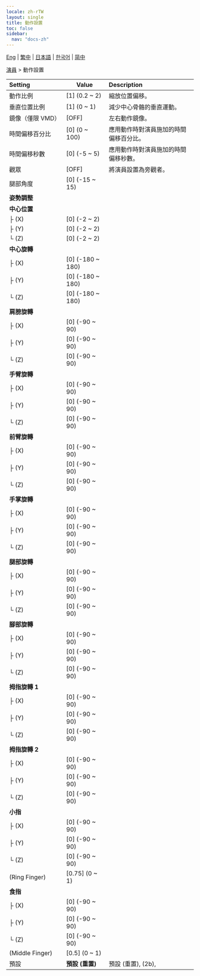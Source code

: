 ```yaml
---
locale: zh-rTW
layout: single
title: 動作設置
toc: false
sidebar:
  nav: "docs-zh"
---
```

[Eng](/dancexr/menu/2025.4/actor/actor_motion) | [繁中](/tw/dancexr/menu/2025.4/actor/actor_motion) | [日本語](/jp/dancexr/menu/2025.4/actor/actor_motion) | [한국어](/kr/dancexr/menu/2025.4/actor/actor_motion) | [简中](/zh/dancexr/menu/2025.4/actor/actor_motion)

[演員](../menu#演員) > 動作設置



| Setting | Value | Description |
| :--- | --- | :--- |
|<nobr>動作比例</nobr>| [1] (0.2 ~ 2) | 縮放位置偏移。
|<nobr>垂直位置比例</nobr>| [1] (0 ~ 1) | 減少中心骨骼的垂直運動。
|<nobr>鏡像（僅限 VMD）</nobr>| [OFF] | 左右動作鏡像。
|<nobr>時間偏移百分比</nobr>| [0] (0 ~ 100) | 應用動作時對演員施加的時間偏移百分比。
|<nobr>時間偏移秒數</nobr>| [0] (-5 ~ 5) | 應用動作時對演員施加的時間偏移秒數。
|<nobr>觀眾</nobr>| [OFF] | 將演員設置為旁觀者。
|<nobr>腿部角度</nobr>| [0] (-15 ~ 15) | 
|<nobr><b>姿勢調整</b></nobr>|| 
|<nobr><b>中心位置</b></nobr>| | 
|<nobr>├&nbsp;(X)</nobr>| [0] (-2 ~ 2) | 
|<nobr>├&nbsp;(Y)</nobr>| [0] (-2 ~ 2) | 
|<nobr>└&nbsp;(Z)</nobr>| [0] (-2 ~ 2) | 
|<nobr><b>中心旋轉</b></nobr>| | 
|<nobr>├&nbsp;(X)</nobr>| [0] (-180 ~ 180) | 
|<nobr>├&nbsp;(Y)</nobr>| [0] (-180 ~ 180) | 
|<nobr>└&nbsp;(Z)</nobr>| [0] (-180 ~ 180) | 
|<nobr><b>肩膀旋轉</b></nobr>| | 
|<nobr>├&nbsp;(X)</nobr>| [0] (-90 ~ 90) | 
|<nobr>├&nbsp;(Y)</nobr>| [0] (-90 ~ 90) | 
|<nobr>└&nbsp;(Z)</nobr>| [0] (-90 ~ 90) | 
|<nobr><b>手臂旋轉</b></nobr>| | 
|<nobr>├&nbsp;(X)</nobr>| [0] (-90 ~ 90) | 
|<nobr>├&nbsp;(Y)</nobr>| [0] (-90 ~ 90) | 
|<nobr>└&nbsp;(Z)</nobr>| [0] (-90 ~ 90) | 
|<nobr><b>前臂旋轉</b></nobr>| | 
|<nobr>├&nbsp;(X)</nobr>| [0] (-90 ~ 90) | 
|<nobr>├&nbsp;(Y)</nobr>| [0] (-90 ~ 90) | 
|<nobr>└&nbsp;(Z)</nobr>| [0] (-90 ~ 90) | 
|<nobr><b>手掌旋轉</b></nobr>| | 
|<nobr>├&nbsp;(X)</nobr>| [0] (-90 ~ 90) | 
|<nobr>├&nbsp;(Y)</nobr>| [0] (-90 ~ 90) | 
|<nobr>└&nbsp;(Z)</nobr>| [0] (-90 ~ 90) | 
|<nobr><b>腿部旋轉</b></nobr>| | 
|<nobr>├&nbsp;(X)</nobr>| [0] (-90 ~ 90) | 
|<nobr>├&nbsp;(Y)</nobr>| [0] (-90 ~ 90) | 
|<nobr>└&nbsp;(Z)</nobr>| [0] (-90 ~ 90) | 
|<nobr><b>腳部旋轉</b></nobr>| | 
|<nobr>├&nbsp;(X)</nobr>| [0] (-90 ~ 90) | 
|<nobr>├&nbsp;(Y)</nobr>| [0] (-90 ~ 90) | 
|<nobr>└&nbsp;(Z)</nobr>| [0] (-90 ~ 90) | 
|<nobr><b>拇指旋轉 1</b></nobr>| | 
|<nobr>├&nbsp;(X)</nobr>| [0] (-90 ~ 90) | 
|<nobr>├&nbsp;(Y)</nobr>| [0] (-90 ~ 90) | 
|<nobr>└&nbsp;(Z)</nobr>| [0] (-90 ~ 90) | 
|<nobr><b>拇指旋轉 2</b></nobr>| | 
|<nobr>├&nbsp;(X)</nobr>| [0] (-90 ~ 90) | 
|<nobr>├&nbsp;(Y)</nobr>| [0] (-90 ~ 90) | 
|<nobr>└&nbsp;(Z)</nobr>| [0] (-90 ~ 90) | 
|<nobr><b>小指</b></nobr>| | 
|<nobr>├&nbsp;(X)</nobr>| [0] (-90 ~ 90) | 
|<nobr>├&nbsp;(Y)</nobr>| [0] (-90 ~ 90) | 
|<nobr>└&nbsp;(Z)</nobr>| [0] (-90 ~ 90) | 
|<nobr>(Ring Finger)</nobr>| [0.75] (0 ~ 1) | 
|<nobr><b>食指</b></nobr>| | 
|<nobr>├&nbsp;(X)</nobr>| [0] (-90 ~ 90) | 
|<nobr>├&nbsp;(Y)</nobr>| [0] (-90 ~ 90) | 
|<nobr>└&nbsp;(Z)</nobr>| [0] (-90 ~ 90) | 
|<nobr>(Middle Finger)</nobr>| [0.5] (0 ~ 1) | 
|<nobr>預設</nobr>| **預設 (重置)** | 預設 (重置), (2b),  |
